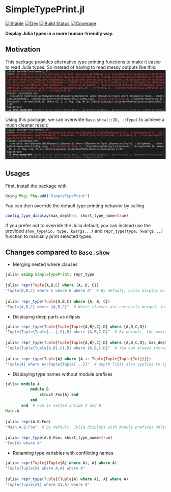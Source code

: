 # SimpleTypePrint.jl

[![Stable](https://img.shields.io/badge/docs-stable-blue.svg)](https://MrVPlusOne.github.io/SimpleTypePrint.jl/stable)
[![Dev](https://img.shields.io/badge/docs-dev-blue.svg)](https://MrVPlusOne.github.io/SimpleTypePrint.jl/dev)
[![Build Status](https://travis-ci.com/MrVPlusOne/SimpleTypePrint.jl.svg?branch=master)](https://travis-ci.com/MrVPlusOne/SimpleTypePrint.jl)
[![Coverage](https://codecov.io/gh/MrVPlusOne/SimpleTypePrint.jl/branch/master/graph/badge.svg)](https://codecov.io/gh/MrVPlusOne/SimpleTypePrint.jl)

**Display Julia types in a more human-friendly way.**

## Motivation

This package provides alternative type printing functions to make it easier to read Julia types. So instead of having to read messy outputs like this:
![Before.png](images/Before.png)

Using this package, we can overwrite `Base.show(::IO, ::Type)` to achieve a much cleaner result:
![After.png](images/After.png)

## Usages
First, install the package with
```julia
Using Pkg; Pkg.add("SimpleTypePrint")
```

You can then override the default type printing behavior by calling
```julia
config_type_display(max_depth=3, short_type_name=true)
```

If you prefer not to override the Julia default, you can instead use the provided `show_type(io, type; kwargs...)` and `repr_type(type; kwargs...)` function to manually print selected types.

## Changes compared to `Base.show`

 - Merging nested where clauses
 ```julia
julia> using SimpleTypePrint: repr_type

julia> repr(Tuple{A,B,C} where {A, B, C})
"Tuple{A,B,C} where C where B where A"  # By default, Julia display multiple where clauses separately

julia> repr_type(Tuple{A,B,C} where {A, B, C})
"Tuple{A,B,C} where {A,B,C}"  # Where clauses are correctly merged, just like how you would write them
 ```

 - Displaying deep parts as ellipsis
 ```julia
julia> repr_type(Tuple{Tuple{Tuple{A,B},C},D} where {A,B,C,D})
"Tuple{Tuple{Tuple{...},C},D} where {A,B,C,D}"  # By default, the maximal display depth is 3

julia> repr_type(Tuple{Tuple{Tuple{A,B},C},D} where {A,B,C,D}; max_depth=5)
"Tuple{Tuple{Tuple{A,B},C},D} where {A,B,C,D}"  # You can always increase `max_depth` as needed
 
 julia> repr_type(Tuple{A} where {A <: Tuple{Tuple{Tuple{Int}}}})
"Tuple{A} where A<:Tuple{Tuple{...}}"  # depth limit also applies to type constraints
 ```

- Displaying type names without module prefixes
```julia
julia> module A
           module B
               struct Foo{A} end
           end
       end  # Foo is nested inside A and B.
Main.A

julia> repr(A.B.Foo)
"Main.A.B.Foo"  # By default, Julia displays with module prefixes unless the type is directly visible from the current scope

julia> repr_type(A.B.Foo; short_type_name=true)
"Foo{A} where A"
```

- Renaming type variables with conflicting names
```julia
julia> repr(Tuple{(Tuple{A} where A), A} where A)
"Tuple{Tuple{A} where A,A} where A"

julia> repr_type(Tuple{(Tuple{A} where A), A} where A)
"Tuple{Tuple{A1} where A1,A} where A"
```

